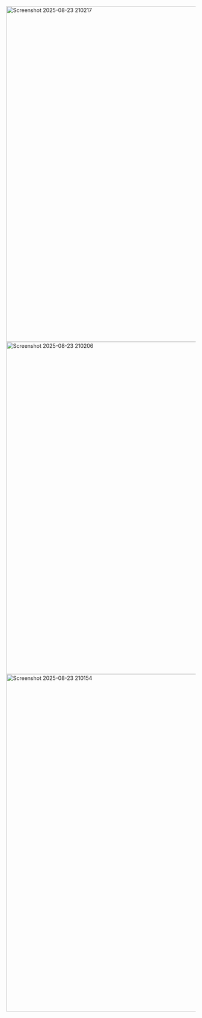 <img width="1883" height="891" alt="Screenshot 2025-08-23 210217" src="https://github.com/user-attachments/assets/e41fc290-6394-4ae6-8817-56644e62377e" />
<img width="1895" height="882" alt="Screenshot 2025-08-23 210206" src="https://github.com/user-attachments/assets/59bc79a9-c46f-41cb-b8ca-9449bc72a768" />
<img width="1923" height="896" alt="Screenshot 2025-08-23 210154" src="https://github.com/user-attachments/assets/386ce939-cf10-4b83-b949-3b66528b9656" />
